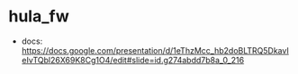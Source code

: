# hula_fw
- docs: https://docs.google.com/presentation/d/1eThzMcc_hb2doBLTRQ5DkavIeIvTQbl26X69K8Cg1O4/edit#slide=id.g274abdd7b8a_0_216
